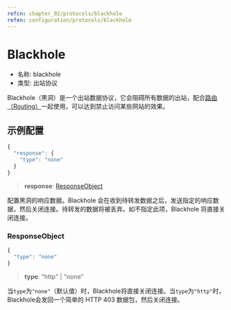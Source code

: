 ```yaml
---
refcn: chapter_02/protocols/blackhole
refen: configuration/protocols/blackhole
---
```


# Blackhole

* 名称: blackhole
* 类型: 出站协议

Blackhole（黑洞）是一个出站数据协议，它会阻碍所有数据的出站，配合[路由（Routing）](../03_routing.md)一起使用，可以达到禁止访问某些网站的效果。

## 示例配置

```javascript
{
  "response": {
    "type": "none"
  }
}
```

> **response**: [ResponseObject](#responseobject)

配置黑洞的响应数据。Blackhole 会在收到待转发数据之后，发送指定的响应数据，然后关闭连接。待转发的数据将被丢弃。如不指定此项，Blackhole 将直接关闭连接。

### ResponseObject

```javascript
{
  "type": "none"
}
```

> **type**: "http" | "none"

当`type`为`"none"`（默认值）时，Blackhole将直接关闭连接。当`type`为`"http"`时，Blackhole会发回一个简单的 HTTP 403 数据包，然后关闭连接。

